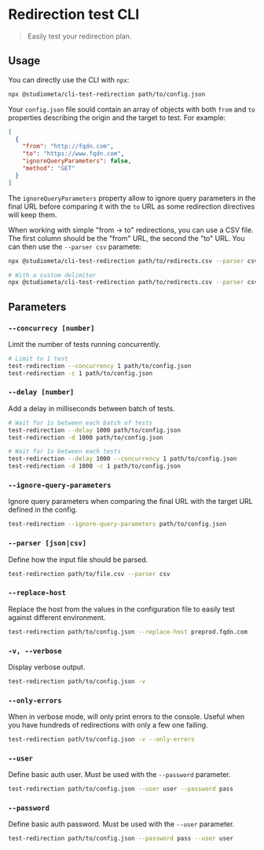# Redirection test CLI

> Easily test your redirection plan.

## Usage

You can directly use the CLI with `npx`:

```sh
npx @studiometa/cli-test-redirection path/to/config.json
```

Your `config.json` file sould contain an array of objects with both `from` and `to` properties describing the origin and the target to test. For example:

```json
[
  {
    "from": "http://fqdn.com",
    "to": "https://www.fqdn.com",
    "ignoreQueryParameters": false,
    "method": "GET"
  }
]
```

The `ignoreQueryParameters` property allow to ignore query parameters in the final URL before comparing it with the `to` URL as some redirection directives will keep them.

When working with simple "from → to" redirections, you can use a CSV file. The first column should be the "from" URL, the second the "to" URL. You can then use the `--parser csv` paramete:

```sh
npx @studiometa/cli-test-redirection path/to/redirects.csv --parser csv

# With a custom delimiter
npx @studiometa/cli-test-redirection path/to/redirects.csv --parser csv --csv-delimiter ';'
```

## Parameters

### `--concurrecy [number]`

Limit the number of tests running concurrently.

```bash
# Limit to 1 test
test-redirection --concurrency 1 path/to/config.json
test-redirection -c 1 path/to/config.json
```

### `--delay [number]`

Add a delay in milliseconds between batch of tests.

```bash
# Wait for 1s between each batch of tests
test-redirection --delay 1000 path/to/config.json
test-redirection -d 1000 path/to/config.json

# Wait for 1s between each tests
test-redirection --delay 1000 --concurrency 1 path/to/config.json
test-redirection -d 1000 -c 1 path/to/config.json
```

### `--ignore-query-parameters`

Ignore query parameters when comparing the final URL with the target URL defined in the config.

```bash
test-redirection --ignore-query-parameters path/to/config.json
```
### `--parser [json|csv]`

Define how the input file should be parsed.

```bash
test-redirection path/to/file.csv --parser csv
```

### `--replace-host`

Replace the host from the values in the configuration file to easily test against different environment.

```bash
test-redirection path/to/config.json --replace-host preprod.fqdn.com
```

### `-v, --verbose`

Display verbose output.

```bash
test-redirection path/to/config.json -v
```

### `--only-errors`

When in verbose mode, will only print errors to the console. Useful when you have hundreds of redirections with only a few one failing.

```bash
test-redirection path/to/config.json -v --only-errors
```

### `--user`

Define basic auth user. Must be used with the `--password` parameter.

```bash
test-redirection path/to/config.json --user user --password pass
```

### `--password`

Define basic auth password. Must be used with the `--user` parameter.

```bash
test-redirection path/to/config.json --password pass --user user
```
